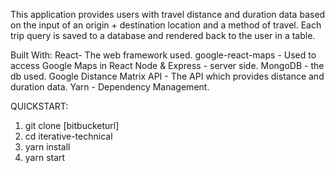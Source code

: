 This application provides users with travel distance and duration data based on the input of an origin + destination location and a method of travel. Each trip query is saved to a database and rendered back to the user in a table.

Built With:
React- The web framework used.
google-react-maps - Used to access Google Maps in React
Node & Express - server side.
MongoDB - the db used.
Google Distance Matrix API - The API which provides distance and duration data.
Yarn - Dependency Management.

QUICKSTART:
1) git clone [bitbucketurl]
2) cd iterative-technical
3) yarn install
4) yarn start